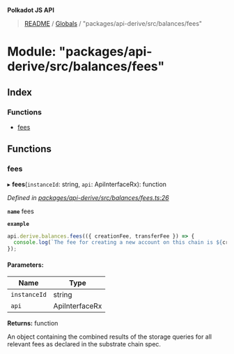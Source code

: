 **Polkadot JS API**

> [README](../README.md) / [Globals](../globals.md) / "packages/api-derive/src/balances/fees"

# Module: "packages/api-derive/src/balances/fees"

## Index

### Functions

* [fees](_packages_api_derive_src_balances_fees_.md#fees)

## Functions

### fees

▸ **fees**(`instanceId`: string, `api`: ApiInterfaceRx): function

*Defined in [packages/api-derive/src/balances/fees.ts:26](https://github.com/polkadot-js/api/blob/27c58b930/packages/api-derive/src/balances/fees.ts#L26)*

**`name`** fees

**`example`** 
<BR>

```javascript
api.derive.balances.fees(({ creationFee, transferFee }) => {
  console.log(`The fee for creating a new account on this chain is ${creationFee} units. The fee required for making a transfer is ${transferFee} units.`);
});
```

#### Parameters:

Name | Type |
------ | ------ |
`instanceId` | string |
`api` | ApiInterfaceRx |

**Returns:** function

An object containing the combined results of the storage queries for
all relevant fees as declared in the substrate chain spec.
